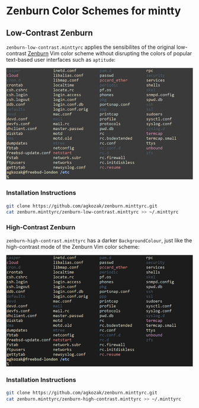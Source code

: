 # Zenburn Color Schemes for mintty

## Low-Contrast Zenburn

`zenburn-low-contrast.minttyrc` applies the sensibilites of the original low-contrast [Zenburn](http://kippura.org/zenburnpage/) Vim color scheme without disrupting the colors of popular text-based user interfaces such as `aptitude`:

![Low-Contrast Zenburn mintty color scheme](img/zenburn-low-contrast.minttyrc.jpg)

### Installation Instructions

```sh
git clone https://github.com/agkozak/zenburn.minttyrc.git
cat zenburn.minttyrc/zenburn-low-contrast.minttyrc >> ~/.minttyrc
```

### High-Contrast Zenburn

`zenburn-high-contrast.minttyrc` has a darker `BackgroundColour`, just like the high-contrast mode of the Zenburn Vim color scheme:

![High-Contrast Zenburn mintty color scheme](img/zenburn-high-contrast.minttyrc.jpg)

### Installation Instructions

```sh
git clone https://github.com/agkozak/zenburn.minttyrc.git
cat zenburn.minttyrc/zenburn-high-contrast.minttyrc >> ~/.minttyrc
```
